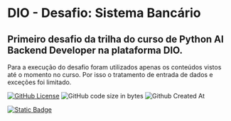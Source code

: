 # DIO - Desafio: Sistema Bancário
## Primeiro desafio da trilha do curso de Python AI Backend Developer na plataforma DIO.

Para a execução do desafio foram utilizados apenas os conteúdos vistos até o momento no curso. Por isso o tratamento de entrada de dados e exceções foi limitado.


[![GitHub License](https://img.shields.io/github/license/ImTeli/trilha_python_dio_desafio_sistema_bancario)](https://github.com/ImTeli/dio_sistema_bancario/blob/main/LICENSE)
![GitHub code size in bytes](https://img.shields.io/github/languages/code-size/ImTeli/dio_sistema_bancario)
![Github Created At](https://img.shields.io/github/created-at/ImTeli/dio_sistema_bancario)

[![Static Badge](https://img.shields.io/badge/Author-ImTeli-blue)](https://github.com/ImTeli)
